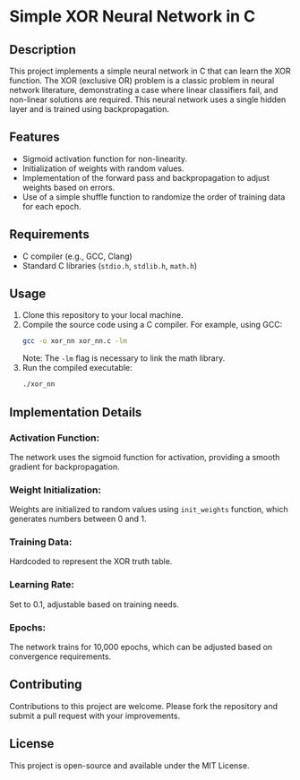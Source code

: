 # Simple XOR Neural Network in C

## Description

This project implements a simple neural network in C that can learn the XOR function. The XOR (exclusive OR) problem is a classic problem in neural network literature, demonstrating a case where linear classifiers fail, and non-linear solutions are required. This neural network uses a single hidden layer and is trained using backpropagation.

## Features

- Sigmoid activation function for non-linearity.
- Initialization of weights with random values.
- Implementation of the forward pass and backpropagation to adjust weights based on errors.
- Use of a simple shuffle function to randomize the order of training data for each epoch.

## Requirements

- C compiler (e.g., GCC, Clang)
- Standard C libraries (`stdio.h`, `stdlib.h`, `math.h`)

## Usage

1. Clone this repository to your local machine.
2. Compile the source code using a C compiler. For example, using GCC:
   ```sh
   gcc -o xor_nn xor_nn.c -lm
   ```
   Note: The `-lm` flag is necessary to link the math library.
3. Run the compiled executable:
   ```sh
   ./xor_nn
   ```

## Implementation Details

### Activation Function:
The network uses the sigmoid function for activation, providing a smooth gradient for backpropagation.

### Weight Initialization:
Weights are initialized to random values using `init_weights` function, which generates numbers between 0 and 1.

### Training Data:
Hardcoded to represent the XOR truth table.

### Learning Rate:
Set to 0.1, adjustable based on training needs.

### Epochs:
The network trains for 10,000 epochs, which can be adjusted based on convergence requirements.

## Contributing
Contributions to this project are welcome. Please fork the repository and submit a pull request with your improvements.

## License
This project is open-source and available under the MIT License.

